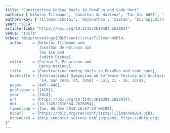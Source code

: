 ```yaml
---
title: "Constructing Coding Duels in Pex4Fun and Code Hunt"
authors: ['Nikolai Tillmann', 'Jonathan de Halleux', 'Tao Xie 0001', 'Judith Bishop']
authors-key: ['tillmannnikolai', 'dejonathan', 'xietao', 'bishopjudith']
year: "2014"
article-link: "https://doi.org/10.1145/2610384.2628054"
venue: "ISSTA"
bibex: "@inproceedings{DBLP:conf/issta/TillmannHXB14,
  author    = {Nikolai Tillmann and
               Jonathan de Halleux and
               Tao Xie and
               Judith Bishop},
  editor    = {Corina S. Pasareanu and
               Darko Marinov},
  title     = {Constructing coding duels in Pex4Fun and code hunt},
  booktitle = {International Symposium on Software Testing and Analysis, {ISSTA}
               '14, San Jose, CA, {USA} - July 21 - 26, 2014},
  pages     = {445--448},
  publisher = {{ACM}},
  year      = {2014},
  url       = {https://doi.org/10.1145/2610384.2628054},
  doi       = {10.1145/2610384.2628054},
  timestamp = {Tue, 06 Nov 2018 16:57:30 +0100},
  biburl    = {https://dblp.org/rec/conf/issta/TillmannHXB14.bib},
  bibsource = {dblp computer science bibliography, https://dblp.org}
}"
---
```

